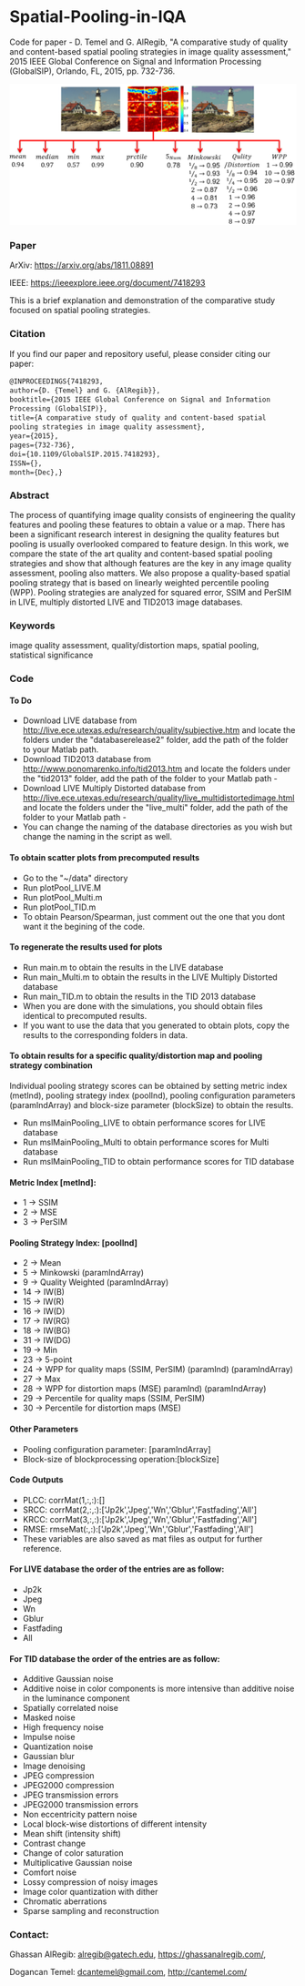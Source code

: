# Spatial-Pooling-in-IQA
Code for paper - D. Temel and G. AlRegib, "A comparative study of quality and content-based spatial pooling strategies in image quality assessment," 2015 IEEE Global Conference on Signal and Information Processing (GlobalSIP), Orlando, FL, 2015, pp. 732-736. 

<p align="center">
  <img src=/Images/spatial_pooling.PNG/>
</p> 

### Paper
ArXiv: https://arxiv.org/abs/1811.08891

IEEE: https://ieeexplore.ieee.org/document/7418293

This is a brief explanation and demonstration of the comparative study focused on spatial pooling strategies.

### Citation
If you find our paper and repository useful, please consider citing our paper:  
```
@INPROCEEDINGS{7418293, 
author={D. {Temel} and G. {AlRegib}}, 
booktitle={2015 IEEE Global Conference on Signal and Information Processing (GlobalSIP)}, 
title={A comparative study of quality and content-based spatial pooling strategies in image quality assessment}, 
year={2015}, 
pages={732-736}, 
doi={10.1109/GlobalSIP.2015.7418293}, 
ISSN={}, 
month={Dec},}

```

### Abstract 
The process of quantifying image quality consists of engineering the quality features and pooling these features to obtain a value or a map. There has been a significant research interest in designing the quality features but pooling is usually overlooked compared to feature design. In this work, we compare the state of the art quality and content-based spatial pooling strategies and show that although features are the key in any image quality assessment, pooling also matters. We also propose a quality-based spatial pooling strategy that is based on linearly weighted percentile pooling (WPP). Pooling strategies are analyzed for squared error, SSIM and PerSIM in LIVE, multiply distorted LIVE and TID2013 image databases.

### Keywords
image quality assessment, quality/distortion maps, spatial pooling, statistical significance

### Code
#### To Do
* Download LIVE database from http://live.ece.utexas.edu/research/quality/subjective.htm and locate the folders under the "databaserelease2" folder, add the path of the folder to your Matlab path.
* Download TID2013 database from http://www.ponomarenko.info/tid2013.htm and locate the folders under the "tid2013" folder, add the path of the folder to your Matlab path -   
* Download LIVE Multiply Distorted database from http://live.ece.utexas.edu/research/quality/live_multidistortedimage.html and locate the folders under the "live_multi" folder, add the path of the folder to your Matlab path - 
* You can change the naming of the database directories as you wish but change the naming in the script as well.
#### To obtain scatter plots from precomputed results
* Go to the  "~/data" directory
* Run plotPool_LIVE.M
* Run plotPool_Multi.m
* Run plotPool_TID.m
* To obtain Pearson/Spearman, just comment out the one that you dont want it the begining of the code.
#### To regenerate the results used for plots
* Run main.m to obtain the results in the LIVE database
* Run main_Multi.m to obtain the results in the LIVE Multiply Distorted database
* Run main_TID.m to obtain the results in the TID 2013 database
* When you are done with the simulations, you should obtain files identical to precomputed results.
* If you want to use the data that you generated to obtain plots, copy the results to the corresponding folders in data.
#### To obtain results for a specific quality/distortion map and pooling strategy combination
Individual pooling strategy scores can be obtained by setting metric index (metInd), pooling strategy index (poolInd),
pooling configuration parameters (paramIndArray) and block-size parameter (blockSize)  to obtain the results.
* Run mslMainPooling_LIVE to obtain performance scores for LIVE database
* Run mslMainPooling_Multi to obtain performance scores for Multi database
* Run mslMainPooling_TID to obtain performance scores for TID database
#### Metric Index [metInd]:
* 1 -> SSIM
* 2 -> MSE
* 3 -> PerSIM
#### Pooling Strategy Index: [poolInd]
* 2 -> Mean 
* 5 -> Minkowski (paramIndArray)
* 9 -> Quality Weighted (paramIndArray)
* 14 -> IW(B)
* 15 -> IW(R)
* 16 -> IW(D) 
* 17 -> IW(RG)
* 18 -> IW(BG)
* 31 -> IW(DG)
* 19 -> Min
* 23 -> 5-point
* 24 -> WPP for quality maps (SSIM, PerSIM) (paramInd) (paramIndArray)
* 27 -> Max
* 28 -> WPP for distortion maps (MSE) paramInd) (paramIndArray)
* 29 -> Percentile for quality maps (SSIM, PerSIM) 
* 30 -> Percentile for distortion maps (MSE)
#### Other Parameters
* Pooling configuration parameter: [paramIndArray]
* Block-size of blockprocessing operation:[blockSize]
#### Code Outputs
* PLCC: corrMat(1,:,:):[]
* SRCC: corrMat(2,:,:):['Jp2k','Jpeg','Wn','Gblur','Fastfading','All']
* KRCC: corrMat(3,:,:):['Jp2k','Jpeg','Wn','Gblur','Fastfading','All']
* RMSE: rmseMat(:,:):['Jp2k','Jpeg','Wn','Gblur','Fastfading','All']
* These variables are also saved as mat files as output for further reference.
#### For LIVE database the order of the entries are as follow:
- Jp2k
- Jpeg
- Wn
- Gblur
- Fastfading
- All
#### For TID database the order of the entries are as follow:
- Additive Gaussian noise
- Additive noise in color components is more intensive than additive noise in the luminance component
- Spatially correlated noise 
- Masked noise
- High frequency noise
- Impulse noise
- Quantization noise 
- Gaussian blur
- Image denoising
- JPEG compression
- JPEG2000 compression
- JPEG transmission errors
- JPEG2000 transmission errors
- Non eccentricity pattern noise
- Local block-wise distortions of different intensity
- Mean shift (intensity shift)
- Contrast change
- Change of color saturation
- Multiplicative Gaussian noise
- Comfort noise 
- Lossy compression of noisy images
- Image color quantization with dither
- Chromatic aberrations 
- Sparse sampling and reconstruction




### Contact:

Ghassan AlRegib:  alregib@gatech.edu, https://ghassanalregib.com/, 

Dogancan Temel: dcantemel@gmail.com, http://cantemel.com/


